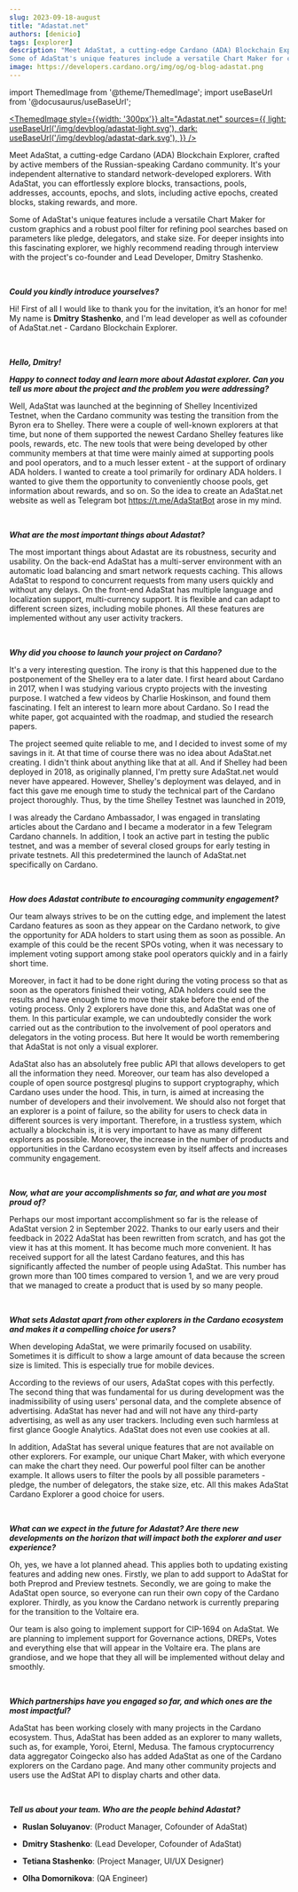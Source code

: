 ```yaml
---
slug: 2023-09-18-august
title: "Adastat.net"
authors: [denicio]
tags: [explorer]
description: "Meet AdaStat, a cutting-edge Cardano (ADA) Blockchain Explorer, crafted by active members of the Russian-speaking Cardano community. It's your independent alternative to standard network-developed explorers. With AdaStat, you can effortlessly explore blocks, transactions, pools, addresses, accounts, epochs, and slots, including active epochs, created blocks, staking rewards, and more.
Some of AdaStat's unique features include a versatile Chart Maker for custom graphics and a robust pool filter for refining pool searches based on parameters like pledge, delegators, and stake size. For deeper insights into this fascinating explorer, we highly recommend reading through interview with the project's co-founder and Lead Developer, Dmitry Stashenko."
image: https://developers.cardano.org/img/og/og-blog-adastat.png
---
```


import ThemedImage from '@theme/ThemedImage';
import useBaseUrl from '@docusaurus/useBaseUrl';

 [<ThemedImage
style={{width: '300px'}}
alt="Adastat.net"
sources={{
    light: useBaseUrl('/img/devblog/adastat-light.svg'),
    dark: useBaseUrl('/img/devblog/adastat-dark.svg'),
  }}
/>](https://adastat.net/)

Meet AdaStat, a cutting-edge Cardano (ADA) Blockchain Explorer, crafted by active members of the Russian-speaking Cardano community. It's your independent alternative to standard network-developed explorers. With AdaStat, you can effortlessly explore blocks, transactions, pools, addresses, accounts, epochs, and slots, including active epochs, created blocks, staking rewards, and more.

Some of AdaStat's unique features include a versatile Chart Maker for custom graphics and a robust pool filter for refining pool searches based on parameters like pledge, delegators, and stake size. For deeper insights into this fascinating explorer, we highly recommend reading through interview with the project's co-founder and Lead Developer, Dmitry Stashenko. 


<!-- truncate -->
<br />

**_Could you kindly introduce yourselves?_**

Hi! First of all I would like to thank you for the invitation, it’s an honor for me! My name is **Dmitry Stashenko**, and I'm lead developer as well as cofounder of AdaStat.net - Cardano Blockchain Explorer.


<br />

**_Hello, Dmitry!_**

**_Happy to connect today and learn more about Adastat explorer. Can you tell us more about the project and the problem you were addressing?_**

Well, AdaStat was launched at the beginning of Shelley Incentivized Testnet, when the Cardano community was testing the transition from the Byron era to Shelley. There were a couple of well-known explorers at that time, but none of them supported the newest Cardano Shelley features like pools, rewards, etc. The new tools that were being developed by other community members at that time were mainly aimed at supporting pools and pool operators, and to a much lesser extent - at the support of ordinary ADA holders. I wanted to create a tool primarily for ordinary ADA holders. I wanted to give them the opportunity to conveniently choose pools, get information about rewards, and so on. So the idea to create an AdaStat.net website as well as Telegram bot https://t.me/AdaStatBot arose in my mind. 


<br />

**_What are the most important things about Adastat?_**

The most important things about Adastat are its robustness, security and usability. On the back-end AdaStat has a multi-server environment with an automatic load balancing and smart network requests caching. This allows AdaStat to respond to concurrent requests from many users quickly and without any delays. On the front-end AdaStat has multiple language and localization support, multi-currency support. It is flexible and can adapt to different screen sizes, including mobile phones. All these features are implemented without any user activity trackers.


<br />

**_Why did you choose to launch your project on Cardano?_**

It's a very interesting question. The irony is that this happened due to the postponement of the Shelley era to a later date. I first heard about Cardano in 2017, when I was studying various crypto projects with the investing purpose. I watched a few videos by Charlie Hoskinson, and found them fascinating. I felt an interest to learn more about Cardano. So I read the white paper, got acquainted with the roadmap, and studied the research papers. 

The project seemed quite reliable to me, and I decided to invest some of my savings in it. At that time of course there was no idea about AdaStat.net creating. I didn't think about anything like that at all. And if Shelley had been deployed in 2018, as originally planned, I'm pretty sure AdaStat.net would never have appeared. However, Shelley's deployment was delayed, and in fact this gave me enough time to study the technical part of the Cardano project thoroughly. Thus, by the time Shelley Testnet was launched in 2019, 

I was already the Cardano Ambassador, I was engaged in translating articles about the Cardano and I became a moderator in a few Telegram Cardano channels. In addition, I took an active part in testing the public testnet, and was a member of several closed groups for early testing in private testnets. All this predetermined the launch of AdaStat.net specifically on Cardano.


<br />

**_How does Adastat contribute to encouraging community engagement?_**

Our team always strives to be on the cutting edge, and implement the latest Cardano features as soon as they appear on the Cardano network, to give the opportunity for ADA holders to start using them as soon as possible. An example of this could be the recent SPOs voting, when it was necessary to implement voting support among stake pool operators quickly and in a fairly short time. 

Moreover, in fact it had to be done right during the voting process so that as soon as the operators finished their voting, ADA holders could see the results and have enough time to move their stake before the end of the voting process. Only 2 explorers have done this, and AdaStat was one of them. In this particular example, we can undoubtedly consider the work carried out as the contribution to the involvement of pool operators and delegators in the voting process. But here It would be worth remembering that AdaStat is not only a visual explorer. 

AdaStat also has an absolutely free public API that allows developers to get all the information they need. Moreover, our team has also developed a couple of open source postgresql plugins to support cryptography, which Cardano uses under the hood. This, in turn, is aimed at increasing the number of developers and their involvement. We should also not forget that an explorer is a point of failure, so the ability for users to check data in different sources is very important. Therefore, in a trustless system, which actually a blockchain is, it is very important to have as many different explorers as possible. Moreover, the increase in the number of products and opportunities in the Cardano ecosystem even by itself affects and increases community engagement.


<br />

**_Now, what are your accomplishments so far, and what are you most proud of?_**

Perhaps our most important accomplishment so far is the release of AdaStat version 2 in September 2022. Thanks to our early users and their feedback in 2022 AdaStat has been rewritten from scratch, and has got the view it has at this moment. It has become much more convenient. It has received support for all the latest Cardano features, and this has significantly affected the number of people using AdaStat. This number has grown more than 100 times compared to version 1, and we are very proud that we managed to create a product that is used by so many people.


<br />

**_What sets Adastat apart from other explorers in the Cardano ecosystem and makes it a compelling choice for users?_**

When developing AdaStat, we were primarily focused on usability. Sometimes it is difficult to show a large amount of data because the screen size is limited. This is especially true for mobile devices. 

According to the reviews of our users, AdaStat copes with this perfectly. The second thing that was fundamental for us during development was the inadmissibility of using users' personal data, and the complete absence of advertising. AdaStat has never had and will not have any third-party advertising, as well as any user trackers. Including even such harmless at first glance Google Analytics. AdaStat does not even use cookies at all. 

In addition, AdaStat has several unique features that are not available on other explorers. For example, our unique Chart Maker, with which everyone can make the chart they need. Our powerful pool filter can be another example. It allows users to filter the pools by all possible parameters - pledge, the number of delegators, the stake size, etc. All this makes AdaStat Cardano Explorer a good choice for users.


<br />

**_What can we expect in the future for Adastat? Are there new developments on the horizon that will impact both the explorer and user experience?_**

Oh, yes, we have a lot planned ahead. This applies both to updating existing features and adding new ones. Firstly, we plan to add support to AdaStat for both Preprod and Preview testnets. Secondly, we are going to make the AdaStat open source, so everyone can run their own copy of the Cardano explorer. Thirdly, as you know the Cardano network is currently preparing for the transition to the Voltaire era. 

Our team is also going to implement support for CIP-1694 on AdaStat. We are planning to implement support for Governance actions, DREPs, Votes and everything else that will appear in the Voltaire era. The plans are grandiose, and we hope that they all will be implemented without delay and smoothly.


<br />

**_Which partnerships have you engaged so far, and which ones are the most impactful?_**

AdaStat has been working closely with many projects in the Cardano ecosystem. Thus, AdaStat has been added as an explorer to many wallets, such as, for example, Yoroi, Eternl, Medusa. The famous cryptocurrency data aggregator Coingecko also has added AdaStat as one of the Cardano explorers on the Cardano page. And many other community projects and users use the AdStat API to display charts and other data.


<br />

**_Tell us about your team. Who are the people behind Adastat?_**

- **Ruslan Soluyanov**: (Product Manager, Cofounder of AdaStat)

- **Dmitry Stashenko**: (Lead Developer, Cofounder of AdaStat)

- **Tetiana Stashenko**: (Project Manager, UI/UX Designer)

- **Olha Domornikova**: (QA Engineer)